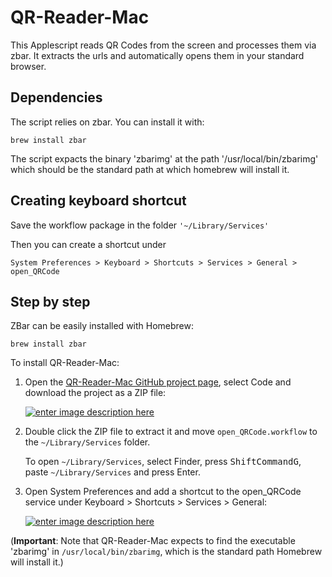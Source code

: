 # QR-Reader-Mac
This Applescript reads QR Codes from the screen and processes them via zbar. It extracts the urls and automatically opens them in your standard browser.

## Dependencies
The script relies on zbar. You can install it with:

```brew install zbar```

The script expacts the binary 'zbarimg' at the path '/usr/local/bin/zbarimg' which should be the standard path at which homebrew will install it.

## Creating keyboard shortcut
Save the workflow package in the folder ```'~/Library/Services'```

Then you can create a shortcut under 

```System Preferences > Keyboard > Shortcuts > Services > General > open_QRCode```
## Step by step

ZBar can be easily installed with Homebrew:

    brew install zbar

To install QR-Reader-Mac:
 1. Open the [QR-Reader-Mac GitHub project page][2], select Code and download the project as a ZIP file:

    [![enter image description here][3]][3]

 2. Double click the ZIP file to extract it and move `open_QRCode.workflow` to the `~/Library/Services` folder.

    To open `~/Library/Services`, select Finder, press <kbd>Shift</kbd><kbd>Command</kbd><kbd>G</kbd>, paste `~/Library/Services` and press Enter.

 4. Open System Preferences and add a shortcut to the open_QRCode service under Keyboard > Shortcuts > Services > General:

    [![enter image description here][4]][4]

(**Important**: Note that QR-Reader-Mac expects to find the executable 'zbarimg' in `/usr/local/bin/zbarimg`, which is the standard path Homebrew will install it.)

  [1]: https://github.com/mchehab/zbar
  [2]: https://github.com/FrederikRogalski/QR-Reader-Mac
  [3]: https://i.stack.imgur.com/xRylI.png
  [4]: https://i.stack.imgur.com/4Dm0y.png
